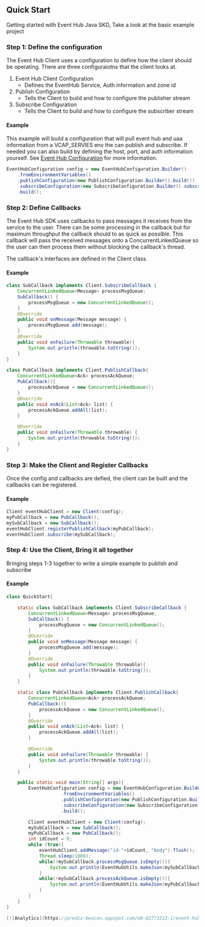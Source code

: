 
## Quick Start
Getting started with Event Hub Java SKD, Take a look at the basic example project

### Step 1:  Define the configuration
The Event Hub Client uses a configuration to define how the client should be operating. There are three configuraiotns
that the client looks at.
1) Event Hub Client Configuration
    * Defines the EventHub Service, Auth information and zone id
2) Publish Configuration
    * Tells the Client to build and how to configure the publisher stream
3) Subscribe Configuration
    * Tells the Client to build and how to configure the subscriber stream

#### Example
 This example will build a configuration that will pull event hub and uaa information from a VCAP_SERVIES env
 the  can publish and subscribe. If needed you can also build by defining the host, port, and auth information yourself.
 See [Event Hub Configuration](#event-hub-configuration) for more information.

```java
EventHubConfiguration config = new EventHubConfiguration.Builder()
    .fromEnvironmentVariables()
    .publishConfiguration(new PublishConfiguration.Builder().build())
    .subscribeConfiguration(new SubscribeConfiguration.Builder().subscriberName("my-unique-subscriber").build())
    .build();

```

### Step 2: Define Callbacks
The Event Hub SDK uses callbacks to pass messages it receives from the service to the user. There can be
some processing in the callback but for maximum throughput the callback should to as quick as possible.
This callback will pass the received messages onto a ConcurrentLinkedQueue so the user can then process them without
blocking the callback's thread.

The callback's interfaces are defined in the Client class.

#### Example
```java
class SubCallback implements Client.SubscribeCallback {
    ConcurrentLinkedQueue<Message> processMsgQueue;
    SubCallback() {
        processMsgQueue = new ConcurrentLinkedQueue();
    }
    @Override
    public void onMessage(Message message) {
        processMsgQueue.add(message);
    }
    @Override
    public void onFailure(Throwable throwable){
        System.out.println(throwable.toString());
    }
}

class PubCallback implements Client.PublishCallback{
    ConcurrentLinkedQueue<Ack> processAckQueue;
    PubCallback(){
        processAckQueue = new ConcurrentLinkedQueue();
    }
    @Override
    public void onAck(List<Ack> list) {
        processAckQueue.addAll(list);
    }

    @Override
    public void onFailure(Throwable throwable) {
        System.out.println(throwable.toString());
    }
}

```
### Step 3: Make the Client and Register Callbacks
Once the config and callbacks are defied, the client can be built and the callbacks can be registered.
#### Example
```java
Client eventHubClient = new Client(config);
myPubCallback = new PubCallback();
mySubCallback = new SubCallback();
eventHubClient.registerPublishCallback(myPubCallback);
eventHubClient.subscribe(mySubCallback);
```

### Step 4: Use the Client, Bring it all together
Bringing steps 1-3 together to write a simple example to publish and subscribe

#### Example
```java
class QuickStart{

    static class SubCallback implements Client.SubscribeCallback {
        ConcurrentLinkedQueue<Message> processMsgQueue;
        SubCallback() {
            processMsgQueue = new ConcurrentLinkedQueue();
        }
        @Override
        public void onMessage(Message message) {
            processMsgQueue.add(message);
        }
        @Override
        public void onFailure(Throwable throwable){
            System.out.println(throwable.toString());
        }
    }

    static class PubCallback implements Client.PublishCallback{
        ConcurrentLinkedQueue<Ack> processAckQueue;
        PubCallback(){
            processAckQueue = new ConcurrentLinkedQueue();
        }
        @Override
        public void onAck(List<Ack> list) {
            processAckQueue.addAll(list);
        }

        @Override
        public void onFailure(Throwable throwable) {
            System.out.println(throwable.toString());
        }
    }

    public static void main(String[] args){
        EventHubConfiguration config = new EventHubConfiguration.Builder()
                    .fromEnvironmentVariables()
                    .publishConfiguration(new PublishConfiguration.Builder().build())
                    .subscribeConfiguration(new SubscribeConfiguration.Builder().subscriberName("my-unique-subscriber").build())
                    .build();

        Client eventHubClient = new Client(config);
        mySubCallback = new SubCallback();
        myPubCallback = new PubCallback();
        int idCount = 0;
        while (true){
            eventHubClient.addMessage("id-"+idCount, "body").flush();
            Thread.sleep(1000);
            while(!mySubCallback.processMsgQueue.isEmpty()){
                System.out.println(EventHubUtils.makeJson(mySubCallback.processMsgQueue.remove()).toString());
            }
            while(!mySubCallback.processAckQueue.isEmpty()){
                System.out.println(EventHubUtils.makeJson(myPubCallback.processAckQueue.remove()).toString());
            }
        }
    }
}

[![Analytics](https://predix-beacon.appspot.com/UA-82773213-1/event-hub-java-sdk/readme?pixel)](https://github.com/PredixDev)

